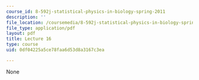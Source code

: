 ```yaml
---
course_id: 8-592j-statistical-physics-in-biology-spring-2011
description: ''
file_location: /coursemedia/8-592j-statistical-physics-in-biology-spring-2011/0df04225a5ce78faa6d53d8a3167c3ea_MIT8_592JS11_lec16.pdf
file_type: application/pdf
layout: pdf
title: Lecture 16
type: course
uid: 0df04225a5ce78faa6d53d8a3167c3ea

---
```

None